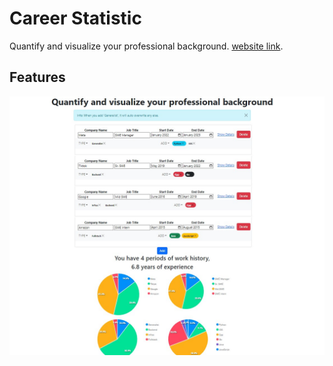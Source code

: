 # Career Statistic

Quantify and visualize your professional background.
[website link](https://stevezkw1998.github.io/career-statistic/).

## Features
![Main Feature](/images/mainfeature.jpg)